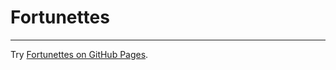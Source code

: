 # Fortunettes

***

Try [Fortunettes on GitHub Pages](https://sven-coppers.github.io/Fortunettes/).
